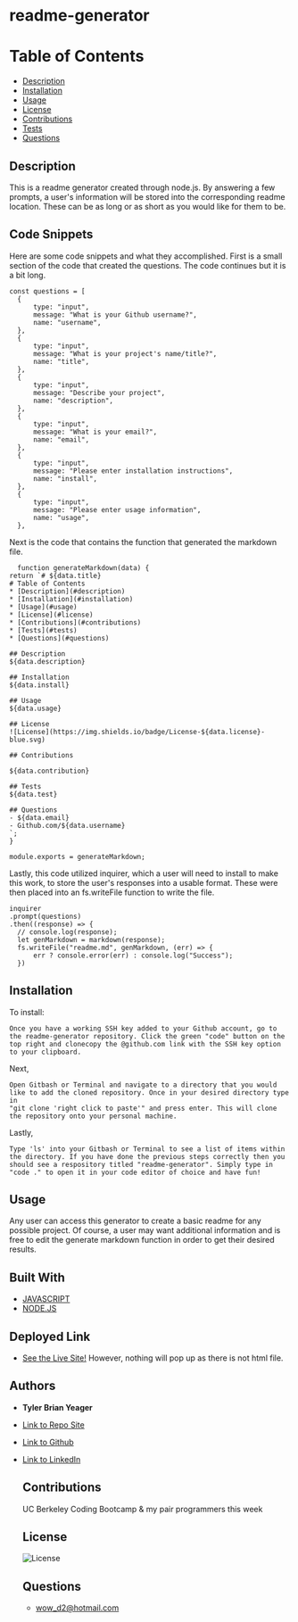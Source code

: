 # readme-generator
  # Table of Contents
  * [Description](#description)
  * [Installation](#installation)
  * [Usage](#usage)
  * [License](#license)
  * [Contributions](#contributions)
  * [Tests](#tests)
  * [Questions](#questions)
  
  ## Description  
  This is a readme generator created through node.js. By answering a few prompts, a user's information will be stored into the corresponding readme location. These can be as long or as short as you would like for them to be. 

  ## Code Snippets
  Here are some code snippets and what they accomplished. First is a small section of the code that created the questions. The code continues but it is a bit long. 
  ```
  const questions = [
    {
        type: "input",
        message: "What is your Github username?",
        name: "username",
    },
    {
        type: "input",
        message: "What is your project's name/title?",
        name: "title",
    },
    {
        type: "input",
        message: "Describe your project",
        name: "description",
    },
    {
        type: "input",
        message: "What is your email?",
        name: "email",
    },
    {
        type: "input",
        message: "Please enter installation instructions",
        name: "install",
    },
    {
        type: "input",
        message: "Please enter usage information",
        name: "usage",
    },
  ```

  Next is the code that contains the function that generated the markdown file. 
  ```
    function generateMarkdown(data) {
  return `# ${data.title}
  # Table of Contents
  * [Description](#description)
  * [Installation](#installation)
  * [Usage](#usage)
  * [License](#license)
  * [Contributions](#contributions)
  * [Tests](#tests)
  * [Questions](#questions)
  
  ## Description  
  ${data.description}

  ## Installation
  ${data.install}

  ## Usage
  ${data.usage}

  ## License
  ![License](https://img.shields.io/badge/License-${data.license}-blue.svg)

  ## Contributions

  ${data.contribution}

  ## Tests
  ${data.test}

  ## Questions
  - ${data.email}
  - Github.com/${data.username}
`;
}

  module.exports = generateMarkdown;
```

  Lastly, this code utilized inquirer, which a user will need to install to make this work, to store the user's responses into a usable format. These were then placed into an fs.writeFile function to write the file. 
  ```
  inquirer
 .prompt(questions)
 .then((response) => {
    // console.log(response);
    let genMarkdown = markdown(response);
    fs.writeFile("readme.md", genMarkdown, (err) => {
        err ? console.error(err) : console.log("Success");
    })
  ```

  ## Installation
  To install:
  ```
  Once you have a working SSH key added to your Github account, go to the readme-generator repository. Click the green "code" button on the top right and clonecopy the @github.com link with the SSH key option to your clipboard. 
  ```

  Next, 
  ```
  Open Gitbash or Terminal and navigate to a directory that you would like to add the cloned repository. Once in your desired directory type in
  "git clone 'right click to paste'" and press enter. This will clone the repository onto your personal machine.
  ```
  Lastly, 
  ```
  Type 'ls' into your Gitbash or Terminal to see a list of items within the directory. If you have done the previous steps correctly then you should see a respository titled "readme-generator". Simply type in "code ." to open it in your code editor of choice and have fun!

  ```

  ## Usage
  Any user can access this generator to create a basic readme for any possible project. Of course, a user may want additional information and is free to edit the generate markdown function in order to get their desired results.  

  ## Built With
  * [JAVASCRIPT](https://developer.mozilla.org/en-US/docs/Web/JavaScript)
  * [NODE.JS](https://nodejs.org/en/)

  ## Deployed Link
* [See the Live Site!](https://tylerbyeager.github.io/readme-generator/) However, nothing will pop up as there is not html file. 

## Authors

* **Tyler Brian Yeager**

- [Link to Repo Site](https://github.com/TylerBYeager/readme-generator)
- [Link to Github](https://github.com/TylerBYeager/tylerbyeager.github.io)
- [Link to LinkedIn](https://www.linkedin.com/in/tyler-yeager-611926213/)

  ## Contributions

  UC Berkeley Coding Bootcamp & my pair programmers this week

  ## License
  ![License](https://img.shields.io/badge/License-Apache-blue.svg)

  ## Questions
  - wow_d2@hotmail.com
